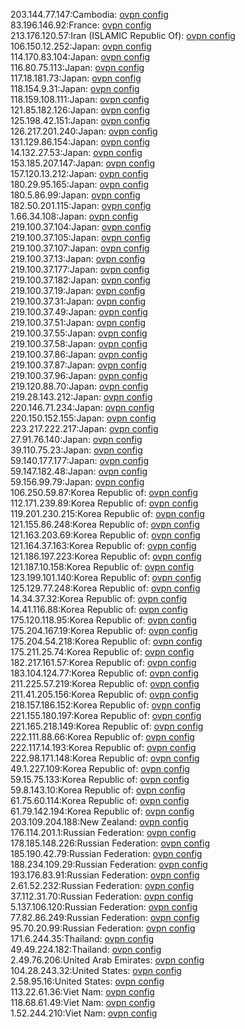 203.144.77.147:Cambodia: [ovpn config](vpn/203_144_77_147.ovpn)  
83.196.146.92:France: [ovpn config](vpn/83_196_146_92.ovpn)  
213.176.120.57:Iran (ISLAMIC Republic Of): [ovpn config](vpn/213_176_120_57.ovpn)  
106.150.12.252:Japan: [ovpn config](vpn/106_150_12_252.ovpn)  
114.170.83.104:Japan: [ovpn config](vpn/114_170_83_104.ovpn)  
116.80.75.113:Japan: [ovpn config](vpn/116_80_75_113.ovpn)  
117.18.181.73:Japan: [ovpn config](vpn/117_18_181_73.ovpn)  
118.154.9.31:Japan: [ovpn config](vpn/118_154_9_31.ovpn)  
118.159.108.111:Japan: [ovpn config](vpn/118_159_108_111.ovpn)  
121.85.182.126:Japan: [ovpn config](vpn/121_85_182_126.ovpn)  
125.198.42.151:Japan: [ovpn config](vpn/125_198_42_151.ovpn)  
126.217.201.240:Japan: [ovpn config](vpn/126_217_201_240.ovpn)  
131.129.86.154:Japan: [ovpn config](vpn/131_129_86_154.ovpn)  
14.132.27.53:Japan: [ovpn config](vpn/14_132_27_53.ovpn)  
153.185.207.147:Japan: [ovpn config](vpn/153_185_207_147.ovpn)  
157.120.13.212:Japan: [ovpn config](vpn/157_120_13_212.ovpn)  
180.29.95.165:Japan: [ovpn config](vpn/180_29_95_165.ovpn)  
180.5.86.99:Japan: [ovpn config](vpn/180_5_86_99.ovpn)  
182.50.201.115:Japan: [ovpn config](vpn/182_50_201_115.ovpn)  
1.66.34.108:Japan: [ovpn config](vpn/1_66_34_108.ovpn)  
219.100.37.104:Japan: [ovpn config](vpn/219_100_37_104.ovpn)  
219.100.37.105:Japan: [ovpn config](vpn/219_100_37_105.ovpn)  
219.100.37.107:Japan: [ovpn config](vpn/219_100_37_107.ovpn)  
219.100.37.13:Japan: [ovpn config](vpn/219_100_37_13.ovpn)  
219.100.37.177:Japan: [ovpn config](vpn/219_100_37_177.ovpn)  
219.100.37.182:Japan: [ovpn config](vpn/219_100_37_182.ovpn)  
219.100.37.19:Japan: [ovpn config](vpn/219_100_37_19.ovpn)  
219.100.37.31:Japan: [ovpn config](vpn/219_100_37_31.ovpn)  
219.100.37.49:Japan: [ovpn config](vpn/219_100_37_49.ovpn)  
219.100.37.51:Japan: [ovpn config](vpn/219_100_37_51.ovpn)  
219.100.37.55:Japan: [ovpn config](vpn/219_100_37_55.ovpn)  
219.100.37.58:Japan: [ovpn config](vpn/219_100_37_58.ovpn)  
219.100.37.86:Japan: [ovpn config](vpn/219_100_37_86.ovpn)  
219.100.37.87:Japan: [ovpn config](vpn/219_100_37_87.ovpn)  
219.100.37.96:Japan: [ovpn config](vpn/219_100_37_96.ovpn)  
219.120.88.70:Japan: [ovpn config](vpn/219_120_88_70.ovpn)  
219.28.143.212:Japan: [ovpn config](vpn/219_28_143_212.ovpn)  
220.146.71.234:Japan: [ovpn config](vpn/220_146_71_234.ovpn)  
220.150.152.155:Japan: [ovpn config](vpn/220_150_152_155.ovpn)  
223.217.222.217:Japan: [ovpn config](vpn/223_217_222_217.ovpn)  
27.91.76.140:Japan: [ovpn config](vpn/27_91_76_140.ovpn)  
39.110.75.23:Japan: [ovpn config](vpn/39_110_75_23.ovpn)  
59.140.177.177:Japan: [ovpn config](vpn/59_140_177_177.ovpn)  
59.147.182.48:Japan: [ovpn config](vpn/59_147_182_48.ovpn)  
59.156.99.79:Japan: [ovpn config](vpn/59_156_99_79.ovpn)  
106.250.59.87:Korea Republic of: [ovpn config](vpn/106_250_59_87.ovpn)  
112.171.239.89:Korea Republic of: [ovpn config](vpn/112_171_239_89.ovpn)  
119.201.230.215:Korea Republic of: [ovpn config](vpn/119_201_230_215.ovpn)  
121.155.86.248:Korea Republic of: [ovpn config](vpn/121_155_86_248.ovpn)  
121.163.203.69:Korea Republic of: [ovpn config](vpn/121_163_203_69.ovpn)  
121.164.37.163:Korea Republic of: [ovpn config](vpn/121_164_37_163.ovpn)  
121.186.197.223:Korea Republic of: [ovpn config](vpn/121_186_197_223.ovpn)  
121.187.10.158:Korea Republic of: [ovpn config](vpn/121_187_10_158.ovpn)  
123.199.101.140:Korea Republic of: [ovpn config](vpn/123_199_101_140.ovpn)  
125.129.77.248:Korea Republic of: [ovpn config](vpn/125_129_77_248.ovpn)  
14.34.37.32:Korea Republic of: [ovpn config](vpn/14_34_37_32.ovpn)  
14.41.116.88:Korea Republic of: [ovpn config](vpn/14_41_116_88.ovpn)  
175.120.118.95:Korea Republic of: [ovpn config](vpn/175_120_118_95.ovpn)  
175.204.167.19:Korea Republic of: [ovpn config](vpn/175_204_167_19.ovpn)  
175.204.54.218:Korea Republic of: [ovpn config](vpn/175_204_54_218.ovpn)  
175.211.25.74:Korea Republic of: [ovpn config](vpn/175_211_25_74.ovpn)  
182.217.161.57:Korea Republic of: [ovpn config](vpn/182_217_161_57.ovpn)  
183.104.124.77:Korea Republic of: [ovpn config](vpn/183_104_124_77.ovpn)  
211.225.57.219:Korea Republic of: [ovpn config](vpn/211_225_57_219.ovpn)  
211.41.205.156:Korea Republic of: [ovpn config](vpn/211_41_205_156.ovpn)  
218.157.186.152:Korea Republic of: [ovpn config](vpn/218_157_186_152.ovpn)  
221.155.180.197:Korea Republic of: [ovpn config](vpn/221_155_180_197.ovpn)  
221.165.218.149:Korea Republic of: [ovpn config](vpn/221_165_218_149.ovpn)  
222.111.88.66:Korea Republic of: [ovpn config](vpn/222_111_88_66.ovpn)  
222.117.14.193:Korea Republic of: [ovpn config](vpn/222_117_14_193.ovpn)  
222.98.171.148:Korea Republic of: [ovpn config](vpn/222_98_171_148.ovpn)  
49.1.227.109:Korea Republic of: [ovpn config](vpn/49_1_227_109.ovpn)  
59.15.75.133:Korea Republic of: [ovpn config](vpn/59_15_75_133.ovpn)  
59.8.143.10:Korea Republic of: [ovpn config](vpn/59_8_143_10.ovpn)  
61.75.60.114:Korea Republic of: [ovpn config](vpn/61_75_60_114.ovpn)  
61.79.142.194:Korea Republic of: [ovpn config](vpn/61_79_142_194.ovpn)  
203.109.204.188:New Zealand: [ovpn config](vpn/203_109_204_188.ovpn)  
176.114.201.1:Russian Federation: [ovpn config](vpn/176_114_201_1.ovpn)  
178.185.148.226:Russian Federation: [ovpn config](vpn/178_185_148_226.ovpn)  
185.190.42.79:Russian Federation: [ovpn config](vpn/185_190_42_79.ovpn)  
188.234.109.29:Russian Federation: [ovpn config](vpn/188_234_109_29.ovpn)  
193.176.83.91:Russian Federation: [ovpn config](vpn/193_176_83_91.ovpn)  
2.61.52.232:Russian Federation: [ovpn config](vpn/2_61_52_232.ovpn)  
37.112.31.70:Russian Federation: [ovpn config](vpn/37_112_31_70.ovpn)  
5.137.106.120:Russian Federation: [ovpn config](vpn/5_137_106_120.ovpn)  
77.82.86.249:Russian Federation: [ovpn config](vpn/77_82_86_249.ovpn)  
95.70.20.99:Russian Federation: [ovpn config](vpn/95_70_20_99.ovpn)  
171.6.244.35:Thailand: [ovpn config](vpn/171_6_244_35.ovpn)  
49.49.224.182:Thailand: [ovpn config](vpn/49_49_224_182.ovpn)  
2.49.76.206:United Arab Emirates: [ovpn config](vpn/2_49_76_206.ovpn)  
104.28.243.32:United States: [ovpn config](vpn/104_28_243_32.ovpn)  
2.58.95.16:United States: [ovpn config](vpn/2_58_95_16.ovpn)  
113.22.61.36:Viet Nam: [ovpn config](vpn/113_22_61_36.ovpn)  
118.68.61.49:Viet Nam: [ovpn config](vpn/118_68_61_49.ovpn)  
1.52.244.210:Viet Nam: [ovpn config](vpn/1_52_244_210.ovpn)  

